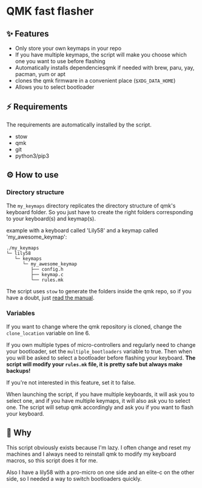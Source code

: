 # QMK fast flasher

## ✨ Features

- Only store your own keymaps in your repo
- If you have multiple keymaps, the script will make you choose which one you
want to use before flashing
- Automatically installs dependenciesqmk if needed with brew, paru, yay, pacman,
yum or apt
- clones the qmk firmware in a convenient place (`$XDG_DATA_HOME`)
- Allows you to select bootloader

## ⚡️ Requirements

The requirements are automatically installed by the script.

- stow
- qmk
- git
- python3/pip3

## ⚙️  How to use

### Directory structure

The `my_keymaps` directory replicates the directory structure of qmk's keyboard
folder. So you just have to create the right folders corresponding to your
keyboard(s) and keymap(s).

example with a keyboard called 'Lily58' and a keymap called
'my\_awesome\_keymap':
```
./my_keymaps
└─ lily58
   └─ keymaps
      └─ my_awesome_keymap
         ├── config.h
         ├── keymap.c
         └── rules.mk
```

The script uses `stow` to generate the folders inside the qmk repo, so if you
have a doubt, just
[read the manual](https://www.gnu.org/s/stow/manual/stow.html).

### Variables

If you want to change where the qmk repository is cloned, change the
`clone_location` variable on line 6.

If you own multiple types of micro-controllers and regularly need to change your
bootloader, set the `multiple_bootloaders` variable to true. Then when you will
be asked to select a bootloader before flashing your keyboard.
**The script will modify your `rules.mk` file, it is pretty safe but always make
backups!**

If you're not interested in this feature, set it to false.

When launching the script, if you have multiple keyboards, it will ask you to
select one, and if you have multiple keymaps, it will also ask you to select
one. The script will setup qmk accordingly and ask you if you want to flash your
keyboard.

## 🤨 Why

This script obviously exists because I'm lazy.
I often change and reset my machines and I always need to reinstall qmk to
modify my keyboard macros, so this script does it for me.

Also I have a lily58 with a pro-micro on one side and an elite-c on the other
side, so I needed a way to switch bootloaders quickly.
